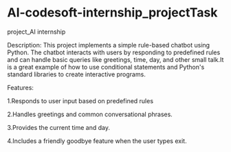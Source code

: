# AI-codesoft-internship_projectTask
project_AI internship

Description:
This project implements a simple rule-based chatbot using Python. The chatbot interacts with users by responding to predefined rules
and can handle basic queries like greetings, time, day, and other small talk.It is a great example of how to use conditional statements
and Python's standard libraries to create interactive programs.

Features:

1.Responds to user input based on predefined rules

2.Handles greetings and common conversational phrases.

3.Provides the current time and day.

4.Includes a friendly goodbye feature when the user types exit.
